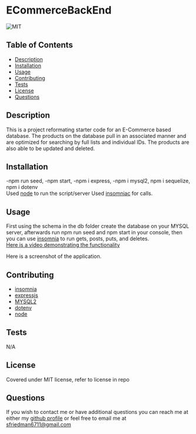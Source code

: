 # ECommerceBackEnd
![MIT](https://img.shields.io/badge/license-MIT-green)
## Table of Contents
- [Description](#description)
- [Installation](#installation)
- [Usage](#usage)
- [Contributing](#contributing)
- [Tests](#tests)
- [License](#license)
- [Questions](#questions)
## Description
This is a project reformating starter code for an E-Commerce based database. The products on the database pull in an associated manner and are optimized for searching by full lists and individual IDs. The products are also able to be updated and deleted.
## Installation
-npm run seed, -npm start, -npm i express, -npm i mysql2, npm i sequelize, npm i dotenv<br>
Used [node](https://nodejs.org/en/) to run the script/server
Used [insomniac](https://insomnia.rest/) for calls.
## Usage
First using the schema in the db folder create the database on your MYSQL server, afterwards run npm run seed and npm start in your console, then you can use [insomnia](https://insomnia.rest/) to run gets, posts, puts, and deletes. <br>
[Here is a video demonstrating the functionality](https://watch.screencastify.com/v/lPErzMjJdsEi7ORPY3UN) <br>

Here is a screenshot of the application.
## Contributing
- [insomnia](https://insomnia.rest/) 
- [expressjs](expressjs.com)
- [MYSQL2](https://github.com/sidorares/node-mysql2#readme)
- [dotenv](https://github.com/motdotla/dotenv#readme)
- [node](https://nodejs.org/en/)
## Tests
N/A
## License
Covered under MIT license, refer to license in repo
## Questions
If you wish to contact me or have additional questions you can reach me at either my [github profile](https://github.com/reverofsuturb) or feel free to email me at [sfriedman6711@gmail.com](mailto:sfriedman6711@gmail.com)
